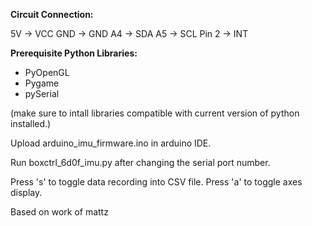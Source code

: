 **Circuit Connection:**

5V -> VCC
GND -> GND
A4 -> SDA
A5 -> SCL
Pin 2 -> INT

**Prerequisite Python Libraries:**
* PyOpenGL
* Pygame
* pySerial

(make sure to intall libraries compatible with current version of python installed.)

Upload arduino_imu_firmware.ino in arduino IDE.

Run boxctrl_6d0f_imu.py after changing the serial port number.

Press 's' to toggle data recording into CSV file.
Press 'a' to toggle axes display.

Based on work of mattz

